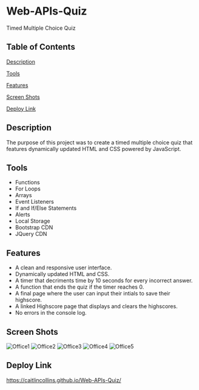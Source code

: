 # Web-APIs-Quiz
Timed Multiple Choice Quiz
## Table of Contents ##
[Description](https://github.com/CaitlinCollins/Web-APIs-Quiz#description)

[Tools](https://github.com/CaitlinCollins/Web-APIs-Quiz#javascript-tools)

[Features](https://github.com/CaitlinCollins/Web-APIs-Quiz#features)

[Screen Shots](https://github.com/CaitlinCollins/Web-APIs-Quiz#screen-shots)

[Deploy Link](https://github.com/CaitlinCollins/Web-APIs-Quiz#deploy-link)
## Description ##
The purpose of this project was to create a timed multiple choice quiz that features dynamically updated HTML and CSS powered by JavaScript.  
## Tools ##
* Functions
* For Loops
* Arrays
* Event Listeners
* If and If/Else Statements
* Alerts
* Local Storage
* Bootstrap CDN
* JQuery CDN
## Features ##
* A clean and responsive user interface.
* Dynamically updated HTML and CSS.
* A timer that decriments time by 10 seconds for every incorrect answer.
* A function that ends the quiz if the timer reaches 0.
* A final page where the user can input their intials to save their highscore.
* A linked Highscore page that displays and clears the highscores.
* No errors in the console log.
## Screen Shots ##
![Office1](https://github.com/CaitlinCollins/Password-Generator/blob/main/Assets/Office1.png)
![Office2](https://github.com/CaitlinCollins/Password-Generator/blob/main/Assets/Office2.png)
![Office3](https://github.com/CaitlinCollins/Password-Generator/blob/main/Assets/Office3.png)
![Office4](https://github.com/CaitlinCollins/Password-Generator/blob/main/Assets/Office4.png)
![Office5](https://github.com/CaitlinCollins/Password-Generator/blob/main/Assets/Office5.png)

## Deploy Link ##
https://caitlincollins.github.io/Web-APIs-Quiz/


